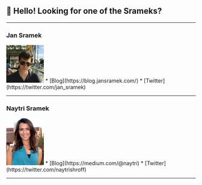 ## :wave: Hello! Looking for one of the Srameks?
---

### Jan Sramek <br>
<img src="images/tteKBVty_400x400.jpg" height="100" width="100">
* [Blog](https://blog.jansramek.com/)
* [Twitter](https://twitter.com/jan_sramek)

---

### Naytri Sramek <br>
<img src="images/NS_profile.png" height="125" width="100"> 
* [Blog](https://medium.com/@naytri)
* [Twitter](https://twitter.com/naytrishroff)

---


